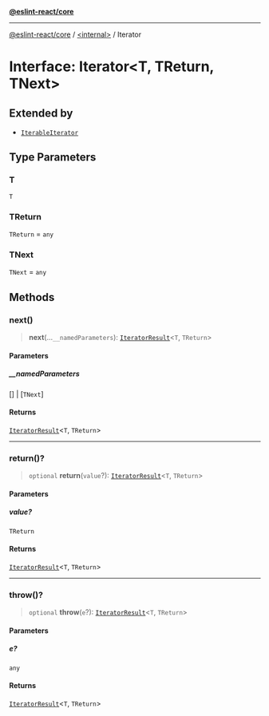 [**@eslint-react/core**](../../README.md)

***

[@eslint-react/core](../../README.md) / [\<internal\>](../README.md) / Iterator

# Interface: Iterator\<T, TReturn, TNext\>

## Extended by

- [`IterableIterator`](IterableIterator.md)

## Type Parameters

### T

`T`

### TReturn

`TReturn` = `any`

### TNext

`TNext` = `any`

## Methods

### next()

> **next**(...`__namedParameters`): [`IteratorResult`](../type-aliases/IteratorResult.md)\<`T`, `TReturn`\>

#### Parameters

##### \_\_namedParameters

\[\] | \[`TNext`\]

#### Returns

[`IteratorResult`](../type-aliases/IteratorResult.md)\<`T`, `TReturn`\>

***

### return()?

> `optional` **return**(`value`?): [`IteratorResult`](../type-aliases/IteratorResult.md)\<`T`, `TReturn`\>

#### Parameters

##### value?

`TReturn`

#### Returns

[`IteratorResult`](../type-aliases/IteratorResult.md)\<`T`, `TReturn`\>

***

### throw()?

> `optional` **throw**(`e`?): [`IteratorResult`](../type-aliases/IteratorResult.md)\<`T`, `TReturn`\>

#### Parameters

##### e?

`any`

#### Returns

[`IteratorResult`](../type-aliases/IteratorResult.md)\<`T`, `TReturn`\>
